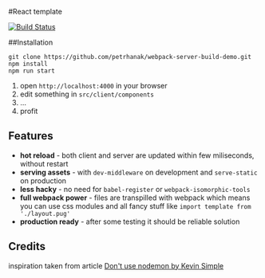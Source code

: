 #React template

[![Build Status](https://travis-ci.org/petrhanak/react-template.svg?branch=master)](https://travis-ci.org/petrhanak/react-template)

##Installation

```
git clone https://github.com/petrhanak/webpack-server-build-demo.git
npm install
npm run start
```

1. open `http://localhost:4000` in your browser
2. edit something in `src/client/components`
3. ...
4. profit

## Features
- **hot reload** - both client and server are updated within few miliseconds, without restart
- **serving assets** - with `dev-middleware` on development and `serve-static` on production
- **less hacky** - no need for `babel-register` or `webpack-isomorphic-tools`
- **full webpack power** - files are transpilled with webpack which means you can use css modules and all fancy stuff like `import template from './layout.pug'`
- **production ready** - after some testing it should be reliable solution

## Credits
inspiration taken from article [Don't use nodemon by Kevin Simple](https://medium.com/@kevinsimper/dont-use-nodemon-there-are-better-ways-fc016b50b45e)